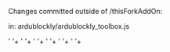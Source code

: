 Changes committed outside of /thisForkAddOn:

in: ardublockly/ardublockly_toolbox.js

' <category id = "catOthers" name="Others"> '+
'   <block type ="AccelStepper_config"></block> '+
'   <block type ="AccelStepper_step"></block> '+
'   <block type ="AccelStepper_synchrostep"></block> '+
'    <block type="sonar_config"></block>'+
'    <block type="sonar_read"></block>'+
